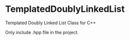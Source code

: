 # TemplatedDoublyLinkedList
Templated Doubly Linked List Class for C++

Only include .hpp file in the project.
